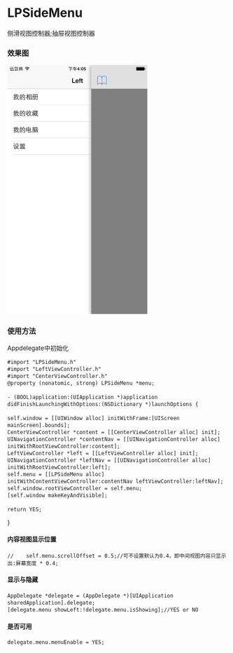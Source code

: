 # LPSideMenu
侧滑视图控制器;抽屉视图控制器

### 效果图 
<img src='https://github.com/iOSSer/LPSideMenu/blob/master/LPSideMenuDemo/LPSideMenuDemo/iOS%20Simulator%20Screen%20Shot%202015%E5%B9%B48%E6%9C%8828%E6%97%A5%20%E4%B8%8B%E5%8D%884.05.50.png' width = 320 height = 568></img>

### 使用方法
Appdelegate中初始化

    #import "LPSideMenu.h"
    #import "LeftViewController.h"
    #import "CenterViewController.h"
    @property (nonatomic, strong) LPSideMenu *menu;
    
    - (BOOL)application:(UIApplication *)application didFinishLaunchingWithOptions:(NSDictionary *)launchOptions {
    
    self.window = [[UIWindow alloc] initWithFrame:[UIScreen mainScreen].bounds];
    CenterViewController *content = [[CenterViewController alloc] init];
    UINavigationController *contentNav = [[UINavigationController alloc] initWithRootViewController:content];
    LeftViewController *left = [[LeftViewController alloc] init];
    UINavigationController *leftNav = [[UINavigationController alloc] initWithRootViewController:left];
    self.menu = [[LPSideMenu alloc] initWithContentViewController:contentNav leftViewController:leftNav];
    self.window.rootViewController = self.menu;
    [self.window makeKeyAndVisible];
    
    return YES;
   }
#### 内容视图显示位置
    //    self.menu.scrollOffset = 0.5;//可不设置默认为0.4，即中间视图内容只显示出:屏幕宽度 * 0.4;
#### 显示与隐藏
    AppDelegate *delegate = (AppDelegate *)[UIApplication sharedApplication].delegate;
    [delegate.menu showLeft:!delegate.menu.isShowing];//YES or NO
#### 是否可用
    delegate.menu.menuEnable = YES;

<!--![ScreenShot][ScreenShot]-->

<!--[ScreenShot]:https://github.com/iOSSer/LPSideMenu/blob/master/LPSideMenuDemo/LPSideMenuDemo/iOS%20Simulator%20Screen%20Shot%202015%E5%B9%B48%E6%9C%8828%E6%97%A5%20%E4%B8%8B%E5%8D%884.05.50.png "ScreenShot"-->
